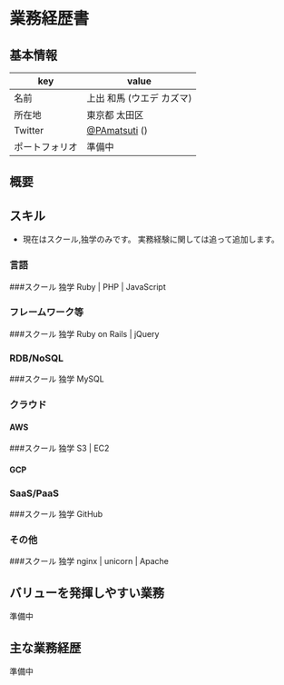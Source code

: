 # 業務経歴書

## 基本情報

|key|value|
|----|----|
|名前|上出 和馬 (ウエデ カズマ)|
|所在地|東京都 太田区|
|Twitter|[@PAmatsuti](https://twitter.com/PAmatsuti) ()|
|ポートフォリオ|準備中|

## 概要

## スキル

- 現在はスクール,独学のみです。
実務経験に関しては追って追加します。

### 言語
###スクール 独学
Ruby | PHP | JavaScript

### フレームワーク等
###スクール 独学
Ruby on Rails | jQuery

### RDB/NoSQL
###スクール 独学
MySQL

### クラウド

#### AWS
###スクール 独学
S3 | EC2


#### GCP

### SaaS/PaaS
###スクール 独学
GitHub

### その他
###スクール 独学
 nginx | unicorn | Apache

## バリューを発揮しやすい業務
 準備中

## 主な業務経歴
  準備中
